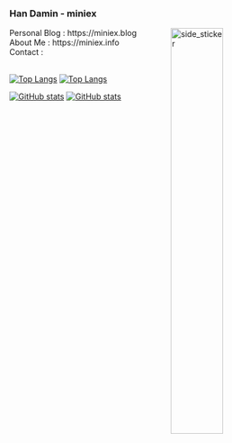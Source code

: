 ### Han Damin - miniex

<img align="right" width="43%" alt="side_sticker" src="https://media3.giphy.com/media/v1.Y2lkPTc5MGI3NjExdnByM2JoZjFwcmlsbGlrNDU5NG1nNnFpNjJzZWpvdms4NnVqN2c0MyZlcD12MV9pbnRlcm5hbF9naWZfYnlfaWQmY3Q9cw/Ssslp7vWSFBdK/giphy.webp" />

<div>
Personal Blog : https://miniex.blog<br />
About Me : https://miniex.info<br />
Contact : 
</div>

<br />

[![Top Langs](https://github-readme-stats.vercel.app/api/top-langs/?username=miniex&hide_progress=true&theme=dracula)](https://github.com/anuraghazra/github-readme-stats#gh-dark-mode-only)
[![Top Langs](https://github-readme-stats.vercel.app/api/top-langs/?username=miniex&hide_progress=true&theme=default)](https://github.com/anuraghazra/github-readme-stats#gh-light-mode-only)

[![GitHub stats](https://github-readme-stats.vercel.app/api?username=miniex&show_icons=true&theme=dracula#gh-dark-mode-only)](https://github.com/anuraghazra/github-readme-stats#gh-dark-mode-only)
[![GitHub stats](https://github-readme-stats.vercel.app/api?username=miniex&show_icons=true&theme=default#gh-light-mode-only)](https://github.com/anuraghazra/github-readme-stats#gh-light-mode-only)

<!--
**miniex/miniex** is a ✨ _special_ ✨ repository because its `README.md` (this file) appears on your GitHub profile.

Here are some ideas to get you started:

- 🔭 I’m currently working on ...
- 🌱 I’m currently learning ...
- 👯 I’m looking to collaborate on ...
- 🤔 I’m looking for help with ...
- 💬 Ask me about ...
- 📫 How to reach me: ...
- 😄 Pronouns: ...
- ⚡ Fun fact: ...
-->
